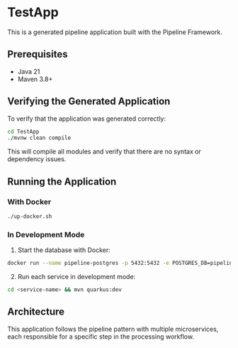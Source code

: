# TestApp

This is a generated pipeline application built with the Pipeline Framework.

## Prerequisites

- Java 21
- Maven 3.8+

## Verifying the Generated Application

To verify that the application was generated correctly:

```bash
cd TestApp
./mvnw clean compile
```

This will compile all modules and verify that there are no syntax or dependency issues.

## Running the Application

### With Docker

```bash
./up-docker.sh
```

### In Development Mode

1. Start the database with Docker:

```bash
docker run --name pipeline-postgres -p 5432:5432 -e POSTGRES_DB=pipeline -e POSTGRES_USER=user -e POSTGRES_PASSWORD=password -d postgres:17
```

2. Run each service in development mode:

```bash
cd <service-name> && mvn quarkus:dev
```

## Architecture

This application follows the pipeline pattern with multiple microservices, each responsible for a specific step in the processing workflow.